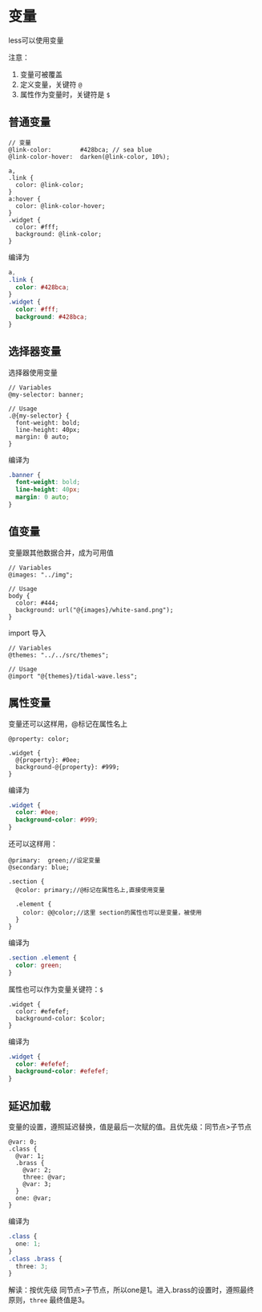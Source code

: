 # 变量

less可以使用变量

注意：

1. 变量可被覆盖
2. 定义变量，关键符 `@`
3. 属性作为变量时，关键符是 `$`

## 普通变量

```less
// 变量
@link-color:        #428bca; // sea blue
@link-color-hover:  darken(@link-color, 10%);

a,
.link {
  color: @link-color;
}
a:hover {
  color: @link-color-hover;
}
.widget {
  color: #fff;
  background: @link-color;
}

```

编译为

```css
a,
.link {
  color: #428bca;
}
.widget {
  color: #fff;
  background: #428bca;
}
```

## 选择器变量

选择器使用变量

```less
// Variables
@my-selector: banner;

// Usage
.@{my-selector} {
  font-weight: bold;
  line-height: 40px;
  margin: 0 auto;
}
```

编译为

```css
.banner {
  font-weight: bold;
  line-height: 40px;
  margin: 0 auto;
}
```

## 值变量

变量跟其他数据合并，成为可用值

```less
// Variables
@images: "../img";

// Usage
body {
  color: #444;
  background: url("@{images}/white-sand.png");
}
```

import 导入

```less
// Variables
@themes: "../../src/themes";

// Usage
@import "@{themes}/tidal-wave.less";
```

## 属性变量

变量还可以这样用，@标记在属性名上

```less
@property: color;

.widget {
  @{property}: #0ee;
  background-@{property}: #999;
}
```

编译为

```css
.widget {
  color: #0ee;
  background-color: #999;
}
```

还可以这样用：

```less
@primary:  green;//设定变量
@secondary: blue;

.section {
  @color: primary;//@标记在属性名上,直接使用变量

  .element {
    color: @@color;//这里 section的属性也可以是变量，被使用
  }
}
```

编译为

```css
.section .element {
  color: green;
}
```

属性也可以作为变量关键符：`$`

```less
.widget {
  color: #efefef;
  background-color: $color;
}
```

编译为

```css
.widget {
  color: #efefef;
  background-color: #efefef;
}
```

## 延迟加载

变量的设置，遵照延迟替换，值是最后一次赋的值。且优先级：同节点>子节点

```less
@var: 0;
.class {
  @var: 1;
  .brass {
    @var: 2;
    three: @var;
    @var: 3;
  }
  one: @var;
}
```

编译为

```css
.class {
  one: 1;
}
.class .brass {
  three: 3;
}
```

解读：按优先级 同节点>子节点，所以one是1。进入.brass的设置时，遵照最终原则，`three` 最终值是3。
